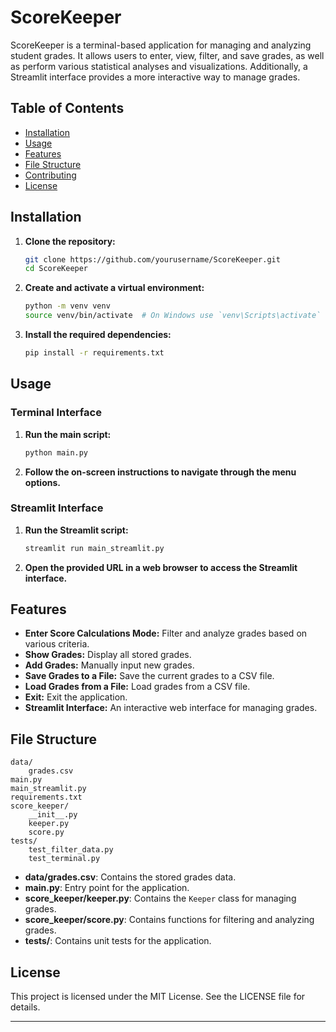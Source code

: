 # ScoreKeeper
ScoreKeeper is a terminal-based application for managing and analyzing student grades. It allows users to enter, view,
filter, and save grades, as well as perform various statistical analyses and visualizations.
Additionally, a Streamlit interface provides a more interactive way to manage grades.

## Table of Contents

- [Installation](#installation)
- [Usage](#usage)
- [Features](#features)
- [File Structure](#file-structure)
- [Contributing](#contributing)
- [License](#license)

## Installation

1. **Clone the repository:**
    ```sh
    git clone https://github.com/yourusername/ScoreKeeper.git
    cd ScoreKeeper
    ```

2. **Create and activate a virtual environment:**
    ```sh
    python -m venv venv
    source venv/bin/activate  # On Windows use `venv\Scripts\activate`
    ```

3. **Install the required dependencies:**
    ```sh
    pip install -r requirements.txt
    ```

## Usage

### Terminal Interface
1. **Run the main script:**
    ```sh
    python main.py
    ```
2. **Follow the on-screen instructions to navigate through the menu options.**

### Streamlit Interface
1. **Run the Streamlit script:**
    ```sh
    streamlit run main_streamlit.py
    ```
2. **Open the provided URL in a web browser to access the Streamlit interface.**

## Features

- **Enter Score Calculations Mode:** Filter and analyze grades based on various criteria.
- **Show Grades:** Display all stored grades.
- **Add Grades:** Manually input new grades.
- **Save Grades to a File:** Save the current grades to a CSV file.
- **Load Grades from a File:** Load grades from a CSV file.
- **Exit:** Exit the application.
- **Streamlit Interface:** An interactive web interface for managing grades.

## File Structure

```
data/
    grades.csv
main.py
main_streamlit.py
requirements.txt
score_keeper/
    __init__.py
    keeper.py
    score.py
tests/
    test_filter_data.py
    test_terminal.py
```
- **data/grades.csv**: Contains the stored grades data.
- **main.py**: Entry point for the application.
- **score_keeper/keeper.py**: Contains the `Keeper` class for managing grades.
- **score_keeper/score.py**: Contains functions for filtering and analyzing grades.
- **tests/**: Contains unit tests for the application.

## License

This project is licensed under the MIT License. See the LICENSE file for details.

---